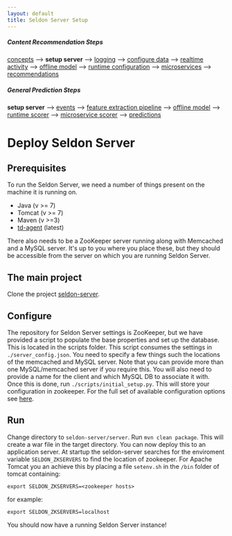 ```yaml
---
layout: default
title: Seldon Server Setup
---
```

##### Content Recommendation Steps

[concepts](/concepts.html) --> **setup server** --> [logging](/seldon-logging.html) --> [configure data](/item-recommendation-data.html) --> [realtime activity](/realtime-activity-data.html) --> [offline model](/offline-models.html) --> [runtime configuration](/runtime-recommendation.html) --> [microservices](pluggable-recommendation-algorithms.html) --> [recommendations](api.html)

##### General Prediction Steps 

 **setup server** --> [events](prediction-api.html) --> [feature extraction pipeline](feature-pipeline.html) --> [offline model](offline-prediction-models.html) --> [runtime scorer](/runtime-prediction.html) --> [microservice scorer](/pluggable-prediction-algorithms.html) --> [predictions](prediction-api.html)


# Deploy Seldon Server<a name="deploy-server"></a>

## Prerequisites

To run the Seldon Server, we need a number of things present on the machine it is running on.

* Java (v >= 7)
* Tomcat (v >= 7)
* Maven (v >=3)
* [td-agent](http://www.fluentd.org/download) (latest)

There also needs to be a ZooKeeper server running along with Memcached and a MySQL server. It's up to you where you place these, but they should be accessible from the server on which you are running Seldon Server.

## The main project

Clone the project [seldon-server](https://github.com/SeldonIO/seldon-server).

## Configure

The repository for Seldon Server settings is ZooKeeper, but we have provided a script to populate the base properties and set up the database. This is located in the scripts folder. This script consumes the settings in ```./server_config.json```. You need to specify a few things such the locations of the memcached and MySQL server. Note that you can provide more than one MySQL/memcached server if you require this. You will also need to provide a name for the client and which MySQL DB to associate it with. Once this is done, run ```./scripts/initial_setup.py```. This will store your configuration in zookeeper. For the full set of available configuration options see [here](configuration.html).

## Run

Change directory to `seldon-server/server`.
Run `mvn clean package`.
This will create a war file in the target directory. You can now deploy this to an application server. At startup the seldon-server searches for the enviroment variable `SELDON_ZKSERVERS` to find the location of zookeeper. For Apache Tomcat you an achieve this by placing a file `setenv.sh` in the `/bin` folder of tomcat containing:

```
export SELDON_ZKSERVERS=<zookeeper hosts>
```

for example:

```
export SELDON_ZKSERVERS=localhost
```

You should now have a running Seldon Server instance!





